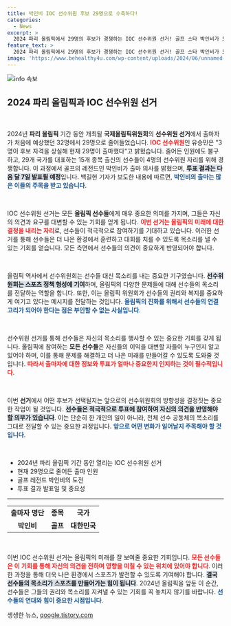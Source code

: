 ```yaml
---
title: 박인비 IOC 선수위원 후보 29명으로 수축하다!
categories:
  - News
excerpt: >
  2024 파리 올림픽에서 29명의 후보가 경쟁하는 IOC 선수위원 선거! 골프 스타 박인비가 도전장을 내밀며, 누구가 선수들의 선택을 받을지 오는 7일 결과가 공개됩니다. 클릭해서 확인하세요!
feature_text: >
  2024 파리 올림픽에서 29명의 후보가 경쟁하는 IOC 선수위원 선거! 골프 스타 박인비가 도전장을 내밀며, 누구가 선수들의 선택을 받을지 오는 7일 결과가 공개됩니다. 클릭해서 확인하세요!
image: 'https://www.behealthy4u.com/wp-content/uploads/2024/06/unnamed-file.png'
---
```


<p><img src="https://www.behealthy4u.com/wp-content/uploads/2024/06/unnamed-file.png" alt="info 속보" /></p>

<h2 data-ke-size="size26">2024 파리 올림픽과 IOC 선수위원 선거</h2>

<p data-ke-size="size16">&nbsp;</p>

<p>2024년 <b>파리 올림픽</b> 기간 동안 개최될 <b>국제올림픽위원회</b>의 <b>선수위원 선거</b>에서 출마자가 처음에 예상했던 32명에서 29명으로 줄어들었습니다. <b><span style="color: #ee2323;">IOC 선수위원</span></b>인 유승민은 "3명이 후보 자격을 상실해 현재 29명이 출마했다"고 밝혔습니다. 줄어든 인원에도 불구하고, 29개 국가를 대표하는 15개 종목 출신의 선수들이 4명의 선수위원 자리를 위해 경쟁합니다. 이 과정에서 골프의 레전드인 박인비가 출마 의사를 밝혔으며, <b><span style="background-color: #21538527;">투표 결과는 다음 달 7일 발표될 예정</span></b>입니다. 백길현 기자가 보도한 내용에 따르면, <b><span style="color: #1a5490;">박인비의 출마는 많은 이들의 주목을 받고 있습니다</span></b>.</p>

<p data-ke-size="size16">&nbsp;</p>

<p>IOC 선수위원 선거는 모든 <b>올림픽 선수들</b>에게 매우 중요한 의미를 가지며, 그들은 자신의 의견과 요구를 대변할 수 있는 기회를 얻게 됩니다. <b><span style="color: #ee2323;">이번 선거는 올림픽의 미래에 대한 결정을 내리는 자리</span></b>로, 선수들이 적극적으로 참여하기를 기대하고 있습니다. 이러한 선거를 통해 선수들은 더 나은 환경에서 훈련하고 대회를 치를 수 있도록 목소리를 낼 수 있는 기회를 얻습니다. 모든 측면에서 선수들의 의견이 중요하게 반영되어야 합니다.</p>

<p data-ke-size="size16">&nbsp;</p>

<p>올림픽 역사에서 선수위원회는 선수들 대신 목소리를 내는 중요한 기구였습니다. <b><span style="background-color: #21538527;">선수위원회는 스포츠 정책 형성에 기여</span></b>하며, 올림픽의 다양한 문제들에 대해 선수들의 목소리를 전달하는 역할을 합니다. 또한, 이는 올림픽 위원회가 선수들의 권리와 복지를 중요하게 여기고 있다는 메시지를 전달하는 것입니다. <b><span style="color: #1a5490;">올림픽의 진화를 위해서 선수들의 연결고리가 되어야 한다는 점은 부인할 수 없는 사실입니다</span></b>.</p>

<p data-ke-size="size16">&nbsp;</p>

<p>선수위원 선거를 통해 선수들은 자신의 목소리를 행사할 수 있는 중요한 기회를 갖게 됩니다. 올림픽에 참여하는 <b>모든 선수들</b>은 자신들의 이익을 대변할 자들이 누구인지 알고 있어야 하며, 이를 통해 문제를 해결하고 더 나은 미래를 만들어갈 수 있도록 도와줄 것입니다. <b><span style="color: #ee2323;">따라서 출마자에 대한 정보와 투표가 얼마나 중요한지 인지하는 것이 필수적입니다</span></b>.</p>

<p data-ke-size="size16">&nbsp;</p>

<p>이번 <b>선거</b>에서 어떤 후보가 선택될지는 앞으로의 선수위원회의 방향성을 결정짓는 중요한 작업이 될 것입니다. <b><span style="background-color: #21538527;">선수들은 적극적으로 투표에 참여하여 자신의 의견을 반영해야 할 의무가 있습니다</span></b>. 이는 단순히 한 개인의 일이 아니라, 전체 선수 공동체의 목소리를 그대로 전달할 수 있는 중요한 과정입니다. <b><span style="color: #1a5490;">앞으로 어떤 변화가 일어날지 주목해야 할 것입니다</span></b>.</p>

<p data-ke-size="size16">&nbsp;</p>

<ul>
    <li>2024년 파리 올림픽 기간 동안 열리는 IOC 선수위원 선거</li>
    <li>현재 29명으로 줄어든 출마 인원</li>
    <li>골프 레전드 박인비의 도전</li>
    <li>투표 결과 발표일 및 중요성</li>
</ul>

<hr>

<table style="width: 100%;">
    <tr>
        <td style="text-align: center; height: 17px;"><b>출마자 명단</b></td>
        <td style="text-align: center; height: 17px;"><b>종목</b></td>
        <td style="text-align: center; height: 17px;"><b>국가</b></td>
    </tr>
    <tr>
        <td style="text-align: center; height: 17px;"><b>박인비</b></td>
        <td style="text-align: center; height: 17px;"><b>골프</b></td>
        <td style="text-align: center; height: 17px;"><b>대한민국</b></td>
    </tr>
    <!-- 추가 출마자 내용은 여기에 기입 -->
</table>

<p data-ke-size="size16">&nbsp;</p>

<p>이번 IOC 선수위원 선거는 올림픽의 미래를 잘 보여줄 중요한 기회입니다. <b><span style="color: #ee2323;">모든 선수들은 이 기회를 통해 자신의 의견을 전하며 영향을 미칠 수 있는 위치에 있어야 합니다</span></b>. 이러한 과정을 통해 더욱 나은 환경에서 스포츠가 발전할 수 있도록 기여해야 합니다. <b><span style="background-color: #21538527;">결국 선수들의 목소리가 스포츠를 만들어가는 힘이 됩니다</span></b>. 2024년 올림픽을 앞둔 이 순간, 선수들은 그들의 권리와 목소리를 지켜낼 수 있는 기회를 꼭 놓치지 않기를 바랍니다. <b><span style="color: #1a5490;">선수들의 연대와 힘이 중요한 시점입니다</span></b>.</p>
생생한 뉴스, <a href="https://qoogle.tistory.com" rel="dofollow">qoogle.tistory.com</a>


